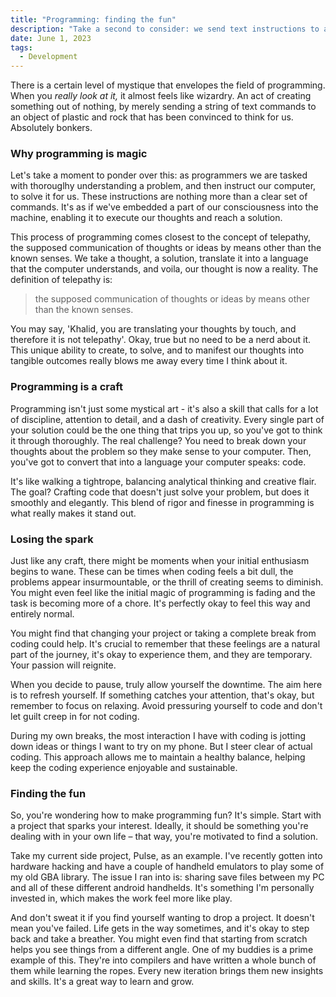 ```yaml
---
title: "Programming: finding the fun"
description: "Take a second to consider: we send text instructions to a bunch of plastic and rocks that was convinced to think for us via lightning. We are wizards!"
date: June 1, 2023
tags:
  - Development
---
```


There is a certain level of mystique that envelopes the field of programming. When you _really look at it,_ it almost feels like wizardry. An act of creating something out of nothing, by merely sending a string of text commands to an object of plastic and rock that has been convinced to think for us. Absolutely bonkers.

### Why programming is magic

Let's take a moment to ponder over this: as programmers we are tasked with thorouglhy understanding a problem, and then instruct our computer, to solve it for us. These instructions are nothing more than a clear set of commands. It's as if we've embedded a part of our consciousness into the machine, enabling it to execute our thoughts and reach a solution.

This process of programming comes closest to the concept of telepathy, the supposed communication of thoughts or ideas by means other than the known senses. We take a thought, a solution, translate it into a language that the computer understands, and voila, our thought is now a reality. The definition of telepathy is:

> the supposed communication of thoughts or ideas by means other than the known senses.

You may say, 'Khalid, you are translating your thoughts by touch, and therefore it is not telepathy'. Okay, true but no need to be a nerd about it. This unique ability to create, to solve, and to manifest our thoughts into tangible outcomes really blows me away every time I think about it.

### Programming is a craft

Programming isn't just some mystical art - it's also a skill that calls for a lot of discipline, attention to detail, and a dash of creativity. Every single part of your solution could be the one thing that trips you up, so you've got to think it through thoroughly. The real challenge? You need to break down your thoughts about the problem so they make sense to your computer. Then, you've got to convert that into a language your computer speaks: code.

It's like walking a tightrope, balancing analytical thinking and creative flair. The goal? Crafting code that doesn't just solve your problem, but does it smoothly and elegantly. This blend of rigor and finesse in programming is what really makes it stand out.

### Losing the spark

Just like any craft, there might be moments when your initial enthusiasm begins to wane. These can be times when coding feels a bit dull, the problems appear insurmountable, or the thrill of creating seems to diminish. You might even feel like the initial magic of programming is fading and the task is becoming more of a chore. It's perfectly okay to feel this way and entirely normal.

You might find that changing your project or taking a complete break from coding could help. It's crucial to remember that these feelings are a natural part of the journey, it's okay to experience them, and they are temporary. Your passion will reignite.

When you decide to pause, truly allow yourself the downtime. The aim here is to refresh yourself. If something catches your attention, that's okay, but remember to focus on relaxing. Avoid pressuring yourself to code and don't let guilt creep in for not coding.

During my own breaks, the most interaction I have with coding is jotting down ideas or things I want to try on my phone. But I steer clear of actual coding. This approach allows me to maintain a healthy balance, helping keep the coding experience enjoyable and sustainable.

### Finding the fun

So, you're wondering how to make programming fun? It's simple. Start with a project that sparks your interest. Ideally, it should be something you're dealing with in your own life – that way, you're motivated to find a solution.

Take my current side project, Pulse, as an example. I've recently gotten into hardware hacking and have a couple of handheld emulators to play some of my old GBA library. The issue I ran into is: sharing save files between my PC and all of these different android handhelds. It's something I'm personally invested in, which makes the work feel more like play.

And don't sweat it if you find yourself wanting to drop a project. It doesn't mean you've failed. Life gets in the way sometimes, and it's okay to step back and take a breather. You might even find that starting from scratch helps you see things from a different angle. One of my buddies is a prime example of this. They're into compilers and have written a whole bunch of them while learning the ropes. Every new iteration brings them new insights and skills. It's a great way to learn and grow.
